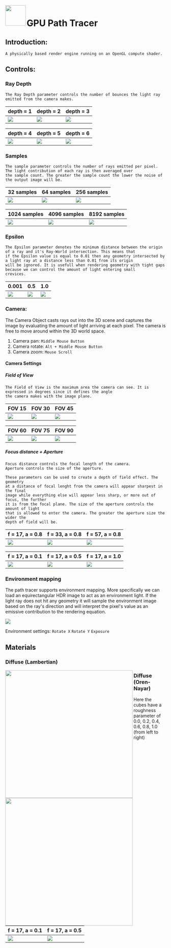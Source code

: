 <img align="left" width="64" height="64" src="images/convexHull2D_image.png">

# GPU Path Tracer 

## Introduction:
	A physically based render engine running on an OpenGL compute shader. 

## Controls:

### Ray Depth
	The Ray Depth parameter controls the number of bounces the light ray emitted from the camera makes. 
depth = 1 | depth = 2 | depth = 3
--- | --- | ---
![](output/Depth/depth1.jpg) | ![](output/Depth/depth2.jpg)| ![](output/Depth/depth3.jpg)

depth = 4 | depth = 5 | depth = 6
--- | --- | ---
![](output/Depth/depth4.jpg) | ![](output/Depth/depth5.jpg)| ![](output/Depth/depth6.jpg)

### Samples
	The sample parameter controls the number of rays emitted per pixel. The light contribution of each ray is then averaged over
	the sample count. The greater the sample count the lower the noise of the output image will be.
32 samples | 64 samples | 256 samples
--- | --- | ---
![](output/Samples/32.jpg) | ![](output/Samples/64.jpg)| ![](output/Samples/256.jpg)

1024 samples | 4096 samples | 8192 samples
--- | --- | ---
![](output/Samples/1024.jpg) | ![](output/Samples/4096.jpg)| ![](output/Samples/8192.jpg)

### Epsilon
	The Epsilon parameter denotes the minimum distance between the origin of a ray and it's Ray-World intersection. This means that 
	if the Epsilon value is equal to 0.01 then any geometry intersected by a light ray at a distance less than 0.01 from its origin
	will be ignored. It is usefull when rendering geometry with tight gaps because we can control the amount of light entering small
	crevices. 
	
0.001 | 0.5 | 1.0
--- | --- | ---
![](output/Epsilon/001.jpg) | ![](output/Epsilon/05.jpg)| ![](output/Epsilon/1.jpg)

### Camera:
The Camera Object casts rays out into the 3D scene and captures the image by evaluating 
the amount of light arriving at each pixel. The camera is free to move around within the 
3D world space.

1. Camera pan: `Middle Mouse Button`
2. Camera rotate: `Alt + Middle Mouse Button`
3. Camera zoom: `Mouse Scroll`

#### Camera Settings
##### Field of View
	The Field of View is the maximum area the camera can see. It is expressed in degrees since it defines the angle
	the camera makes with the image plane.
FOV 15 | FOV 30 | FOV 45
--- | --- | ---
![](output/FOV/15.jpg) | ![](output/FOV/30.jpg)| ![](output/FOV/45.jpg)

FOV 60 | FOV 75 | FOV 90
--- | --- | ---
![](output/FOV/60.jpg) | ![](output/FOV/75.jpg)| ![](output/FOV/90.jpg)	

##### Focus distance + Aperture
	Focus distance controls the focal length of the camera.
	Aperture controls the size of the aperture.

	These parameters can be used to create a depth of field effect. The geometry
	at a distance of focal lenght from the camera will appear sharpest in the final 
	image while everything else will appear less sharp, or more out of focus, the further
	it is from the focal plane. The size of the aperture controls the amount of light
 	that is allowed to enter the camera. The greater the aperture size the wider the
	depth of field will be.

f = 17, a = 0.8 | f = 33, a = 0.8 | f = 57, a = 0.8
--- | --- | ---
![](output/DOF/17.jpg) | ![](output/DOF/33.jpg)| ![](output/DOF/57.jpg)

f = 17, a = 0.1 | f = 17, a = 0.5 | f = 17, a = 1.0
--- | --- | ---
![](output/DOF/ap01.jpg) | ![](output/DOF/ap05.jpg)| ![](output/DOF/ap1.jpg)	

### Environment mapping
The path tracer supports environment mapping. More specifically we can load an equirectangular
HDR image to act as an environment light. If the light ray does not hit any geometry it will 
sample the environment image based on the ray's direction and will interpret the pixel's
value as an emissive contribution to the rendering equation.

![](output/env.jpg)

Environment settings:
`Rotate X` 
`Rotate Y`
`Exposure`

## Materials
### Diffuse (Lambertian)
<img align="left" width="400" src="output/lambertian_samples/diffuse.jpg">

### Diffuse (Oren-Nayar)
<img align="left" width="400" src="output/Oren_Nayar/on_diffuse.jpg">
Here the cubes have a roughness parameter of 0.0, 0.2, 0.4, 0.6, 0.8, 1.0 (from left to right)	

f = 17, a = 0.1 | f = 17, a = 0.5 
--- | --- 
![](output/Oren_Nayar/on_diffuse.jpg) | ![](output/lambertian_samples/diffuse.jpg)
